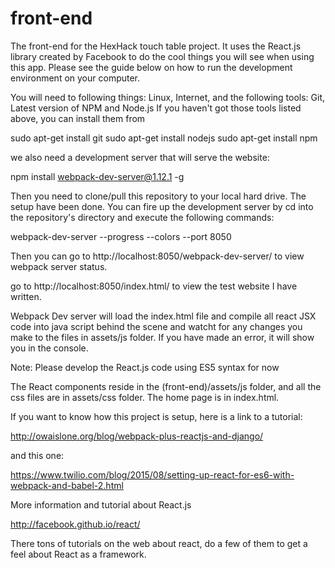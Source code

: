 # front-end
The front-end for the HexHack touch table project. It uses the React.js library created by Facebook to do the cool things you will see when using this app. Please see the guide below on how to run the development environment on your computer.

You will need to following things:
Linux,
Internet,
and the following tools:
Git,
Latest version of NPM and Node.js
If you haven't got those tools listed above, you can install them from 

sudo apt-get install git
sudo apt-get install nodejs
sudo apt-get install npm

we also need a development server that will serve the website:

npm install webpack-dev-server@1.12.1 -g

Then you need to clone/pull this repository to your local hard drive. The setup have been done. You can fire up the development server by cd into the repository's directory and execute the following commands:

webpack-dev-server --progress --colors --port 8050

Then you can go to http://localhost:8050/webpack-dev-server/ to view webpack server status.

go to http://localhost:8050/index.html/ to view the test website I have written.

Webpack Dev server will load the index.html file and compile all react JSX code into java script behind the scene and watcht for any changes you make to the files in assets/js folder. If you have made an error, it will show you in the console.


Note: Please develop the React.js code using ES5 syntax for now 

The React components reside in the (front-end)/assets/js folder, and all the css files are in assets/css folder.
The home page is in index.html.

If you want to know how this project is setup, here is a link to a tutorial:

http://owaislone.org/blog/webpack-plus-reactjs-and-django/

and this one: 

https://www.twilio.com/blog/2015/08/setting-up-react-for-es6-with-webpack-and-babel-2.html

More information and tutorial about React.js

http://facebook.github.io/react/

There tons of tutorials on the web about react, do a few of them to get a feel about React as a framework.
